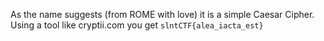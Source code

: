 As the name suggests (from ROME with love) it is a simple Caesar Cipher.
Using a tool like cryptii.com you get `slntCTF{alea_iacta_est}`